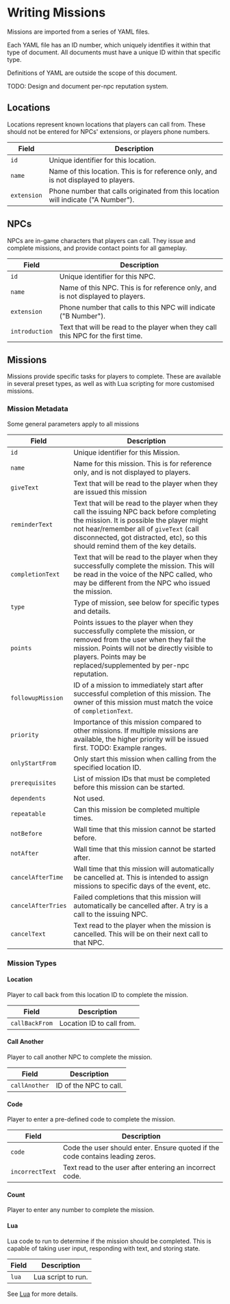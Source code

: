 # Writing Missions

Missions are imported from a series of YAML files.

Each YAML file has an ID number, which uniquely identifies it within that type of document. All documents must have a unique ID within that specific type.

Definitions of YAML are outside the scope of this document.

TODO: Design and document per-npc reputation system.

## Locations

Locations represent known locations that players can call from.
These should not be entered for NPCs' extensions, or players phone numbers.

| Field       | Description |
| ---         | --- |
| `id`        | Unique identifier for this location. |
| `name`      | Name of this location. This is for reference only, and is not displayed to players. |
| `extension` | Phone number that calls originated from this location will indicate ("A Number"). |

## NPCs

NPCs are in-game characters that players can call. They issue and complete missions, and provide contact points for all gameplay.

| Field          | Description |
| ---            | --- |
| `id`           | Unique identifier for this NPC. |
| `name`         | Name of this NPC. This is for reference only, and is not displayed to players. |
| `extension`    | Phone number that calls to this NPC will indicate ("B Number"). |
| `introduction` | Text that will be read to the player when they call this NPC for the first time. |

## Missions

Missions provide specific tasks for players to complete. These are available in several preset types, as well as with Lua scripting for more customised missions.

### Mission Metadata

Some general parameters apply to all missions

| Field              | Description |
| ---                | --- |
| `id`               | Unique identifier for this Mission. |
| `name`             | Name for this mission. This is for reference only, and is not displayed to players. |
| `giveText`         | Text that will be read to the player when they are issued this mission |
| `reminderText`     | Text that will be read to the player when they call the issuing NPC back before completing the mission.  It is possible the player might not hear/remember all of `giveText` (call disconnected, got distracted, etc), so this should remind them of the key details. |
| `completionText`   | Text that will be read to the player when they successfully complete the mission. This will be read in the voice of the NPC called, who may be different from the NPC who issued the mission. |
| `type`             | Type of mission, see below for specific types and details. |
| `points`           | Points issues to the player when they successfully complete the mission, or removed from the user when they fail the mission. Points will not be directly visible to players.  Points may be replaced/supplemented by per-npc reputation. |
| `followupMission`  | ID of a mission to immediately start after successful completion of this mission. The owner of this mission must match the voice of `completionText`. |
| `priority`         | Importance of this mission compared to other missions. If multiple missions are available, the higher priority will be issued first. TODO: Example ranges. |
| `onlyStartFrom`    | Only start this mission when calling from the specified location ID. |
| `prerequisites`    | List of mission IDs that must be completed before this mission can be started. |
| `dependents`       | Not used. |
| `repeatable`       | Can this mission be completed multiple times. |
| `notBefore`        | Wall time that this mission cannot be started before. |
| `notAfter`         | Wall time that this mission cannot be started after. |
| `cancelAfterTime`  | Wall time that this mission will automatically be cancelled at. This is intended to assign missions to specific days of the event, etc. |
| `cancelAfterTries` | Failed completions that this mission will automatically be cancelled after. A try is a call to the issuing NPC. |
| `cancelText`       | Text read to the player when the mission is cancelled.  This will be on their next call to that NPC. |

### Mission Types

#### Location

Player to call back from this location ID to complete the mission.

| Field              | Description |
| ---                | --- |
| `callBackFrom`     | Location ID to call from. |

#### Call Another

Player to call another NPC to complete the mission.

| Field              | Description |
| ---                | --- |
| `callAnother`      | ID of the NPC to call. |

#### Code

Player to enter a pre-defined code to complete the mission.

| Field              | Description |
| ---                | --- |
| `code`             | Code the user should enter. Ensure quoted if the code contains leading zeros.|^
| `incorrectText`    | Text read to the user after entering an incorrect code. |

#### Count

Player to enter any number to complete the mission.

#### Lua

Lua code to run to determine if the mission should be completed. This is capable of taking user input, responding with text, and storing state.

| Field              | Description |
| ---                | --- |
| `lua`              | Lua script to run. |

See [Lua](Lua.md) for more details.
